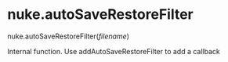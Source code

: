 # nuke.autoSaveRestoreFilter
nuke.autoSaveRestoreFilter(_filename_)

Internal function. Use addAutoSaveRestoreFilter to add a callback